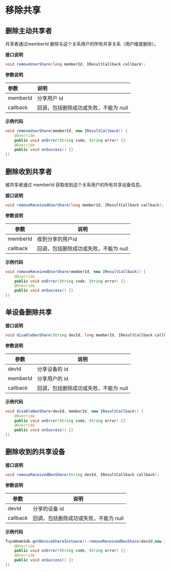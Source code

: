 # 移除共享

## 删除主动共享者

共享者通过memberId 删除与这个关系用户的所有共享关系（用户维度删除）。

**接口说明**

```java
void removeUserShare(long memberId, IResultCallback callback);
```

**参数说明**

| 参数     | 说明                                  |
| :------- | :------------------------------------ |
| memberId | 分享用户 id                           |
| callback | 回调，包括删除成功或失败，不能为 null |

**示例代码**

```java
void removeUserShare(memberId, new IResultCallback() {
    @Override
    public void onError(String code, String error) {}
    @Override
    public void onSuccess() {}
})
```



## 删除收到共享者

被共享者通过 memberId 获取收到这个关系用户的所有共享设备信息。

**接口说明**

```java
void removeReceivedUserShare(long memberId, IResultCallback callback);
```

**参数说明**

| 参数     | 说明                                  |
| -------- | ------------------------------------- |
| memberId | 收到分享的用户id                      |
| callback | 回调，包括删除成功或失败，不能为 null |

**示例代码**

```java
void removeReceivedUserShare(memberId, new IResultCallback() {
    @Override
    public void onError(String code, String error) {}
    @Override
    public void onSuccess() {}
})
```



## 单设备删除共享

**接口说明**

```java
void disableDevShare(String devId, long memberId, IResultCallback callback);
```

**参数说明**

| 参数     | 说明                                  |
| -------- | ------------------------------------- |
| devId    | 分享设备的 id                         |
| memberId | 分享用户的 id                         |
| callback | 回调，包括删除成功或失败，不能为 null |

**示例代码**

```java
void disableDevShare(devId, memberId, new IResultCallback() {
    @Override
    public void onError(String code, String error) {}
    @Override
    public void onSuccess() {}
})
```



## 删除收到的共享设备

**接口说明**

```java
void removeReceivedDevShare(String devId, IResultCallback callback);
```

**参数说明**

| 参数     | 说明                                  |
| -------- | ------------------------------------- |
| devId    | 分享的设备 id                         |
| callback | 回调，包括删除成功或失败，不能为 null |

**示例代码**

```java
TuyaHomeSdk.getDeviceShareInstance().removeReceivedDevShare(devId,new IResultCallback() {
    @Override
    public void onError(String code, String error) {}
    @Override
    public void onSuccess() {}
})

```